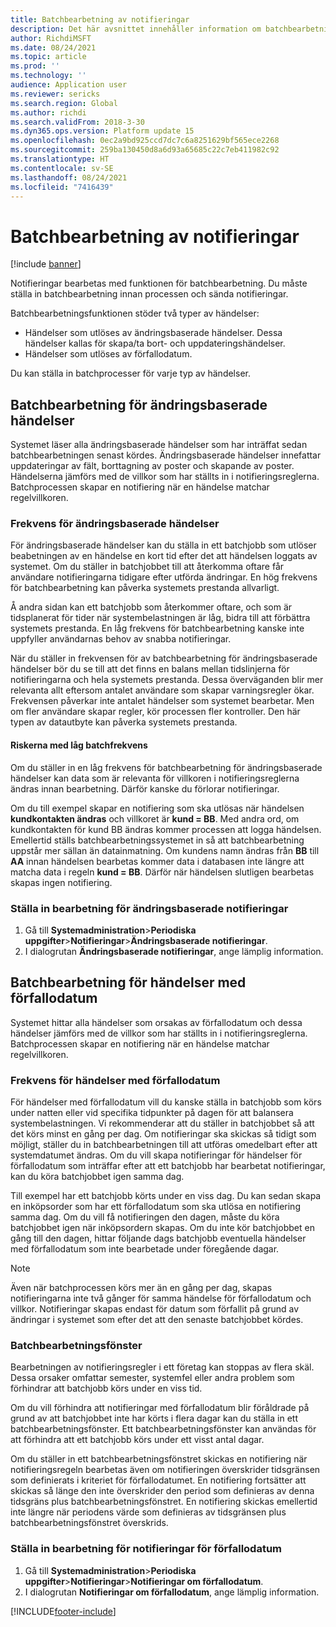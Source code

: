 ```yaml
---
title: Batchbearbetning av notifieringar
description: Det här avsnittet innehåller information om batchbearbetning av notifieringar.
author: RichdiMSFT
ms.date: 08/24/2021
ms.topic: article
ms.prod: ''
ms.technology: ''
audience: Application user
ms.reviewer: sericks
ms.search.region: Global
ms.author: richdi
ms.search.validFrom: 2018-3-30
ms.dyn365.ops.version: Platform update 15
ms.openlocfilehash: 0ec2a9bd925ccd7dc7c6a8251629bf565ece2268
ms.sourcegitcommit: 259ba130450d8a6d93a65685c22c7eb411982c92
ms.translationtype: HT
ms.contentlocale: sv-SE
ms.lasthandoff: 08/24/2021
ms.locfileid: "7416439"
---
```

# <a name="batch-processing-of-alerts"></a>Batchbearbetning av notifieringar

[!include [banner](../includes/banner.md)]

Notifieringar bearbetas med funktionen för batchbearbetning. Du måste ställa in batchbearbetning innan processen och sända notifieringar.

Batchbearbetningsfunktionen stöder två typer av händelser:

- Händelser som utlöses av ändringsbaserade händelser. Dessa händelser kallas för skapa/ta bort- och uppdateringshändelser.
- Händelser som utlöses av förfallodatum.

Du kan ställa in batchprocesser för varje typ av händelser.

## <a name="batch-processing-for-change-based-events"></a>Batchbearbetning för ändringsbaserade händelser

Systemet läser alla ändringsbaserade händelser som har inträffat sedan batchbearbetningen senast kördes. Ändringsbaserade händelser innefattar uppdateringar av fält, borttagning av poster och skapande av poster. Händelserna jämförs med de villkor som har ställts in i notifieringsreglerna. Batchprocessen skapar en notifiering när en händelse matchar regelvillkoren.

### <a name="frequency-for-change-based-events"></a>Frekvens för ändringsbaserade händelser

För ändringsbaserade händelser kan du ställa in ett batchjobb som utlöser beabetningen av en händelse en kort tid efter det att händelsen loggats av systemet. Om du ställer in batchjobbet till att återkomma oftare får användare notifieringarna tidigare efter utförda ändringar. En hög frekvens för batchbearbetning kan påverka systemets prestanda allvarligt.

Å andra sidan kan ett batchjobb som återkommer oftare, och som är tidsplanerat för tider när systembelastningen är låg, bidra till att förbättra systemets prestanda. En låg frekvens för batchbearbetning kanske inte uppfyller användarnas behov av snabba notifieringar.

När du ställer in frekvensen för av batchbearbetning för ändringsbaserade händelser bör du se till att det finns en balans mellan tidslinjerna för notifieringarna och hela systemets prestanda. Dessa överväganden blir mer relevanta allt eftersom antalet användare som skapar varningsregler ökar. Frekvensen påverkar inte antalet händelser som systemet bearbetar. Men om fler användare skapar regler, kör processen fler kontroller. Den här typen av datautbyte kan påverka systemets prestanda.

#### <a name="the-risks-of-low-batch-frequency"></a>Riskerna med låg batchfrekvens

Om du ställer in en låg frekvens för batchbearbetning för ändringsbaserade händelser kan data som är relevanta för villkoren i notifieringsreglerna ändras innan bearbetning. Därför kanske du förlorar notifieringar.

Om du till exempel skapar en notifiering som ska utlösas när händelsen **kundkontakten ändras** och villkoret är **kund = BB**. Med andra ord, om kundkontakten för kund BB ändras kommer processen att logga händelsen. Emellertid ställs batchbearbetningssystemet in så att batchbearbetning uppstår mer sällan än datainmatning. Om kundens namn ändras från **BB** till **AA** innan händelsen bearbetas kommer data i databasen inte längre att matcha data i regeln **kund = BB**. Därför när händelsen slutligen bearbetas skapas ingen notifiering.

### <a name="set-up-processing-for-change-based-alerts"></a>Ställa in bearbetning för ändringsbaserade notifieringar

1. Gå till **Systemadministration**&gt;**Periodiska uppgifter**&gt;**Notifieringar**&gt;**Ändringsbaserade notifieringar**.
2. I dialogrutan **Ändringsbaserade notifieringar**, ange lämplig information.

## <a name="batch-processing-for-due-date-events"></a>Batchbearbetning för händelser med förfallodatum

Systemet hittar alla händelser som orsakas av förfallodatum och dessa händelser jämförs med de villkor som har ställts in i notifieringsreglerna. Batchprocessen skapar en notifiering när en händelse matchar regelvillkoren.

### <a name="frequency-for-due-date-events"></a>Frekvens för händelser med förfallodatum

För händelser med förfallodatum vill du kanske ställa in batchjobb som körs under natten eller vid specifika tidpunkter på dagen för att balansera systembelastningen. Vi rekommenderar att du ställer in batchjobbet så att det körs minst en gång per dag. Om notifieringar ska skickas så tidigt som möjligt, ställer du in batchbearbetningen till att utföras omedelbart efter att systemdatumet ändras. Om du vill skapa notifieringar för händelser för förfallodatum som inträffar efter att ett batchjobb har bearbetat notifieringar, kan du köra batchjobbet igen samma dag.

Till exempel har ett batchjobb körts under en viss dag. Du kan sedan skapa en inköpsorder som har ett förfallodatum som ska utlösa en notifiering samma dag. Om du vill få notifieringen den dagen, måste du köra batchjobbet igen när inköpsordern skapas. Om du inte kör batchjobbet en gång till den dagen, hittar följande dags batchjobb eventuella händelser med förfallodatum som inte bearbetade under föregående dagar.

> [!NOTE]
> Även när batchprocessen körs mer än en gång per dag, skapas notifieringarna inte två gånger för samma händelse för förfallodatum och villkor. Notifieringar skapas endast för datum som förfallit på grund av ändringar i systemet som efter det att den senaste batchjobbet kördes.

### <a name="batch-processing-window"></a>Batchbearbetningsfönster

Bearbetningen av notifieringsregler i ett företag kan stoppas av flera skäl. Dessa orsaker omfattar semester, systemfel eller andra problem som förhindrar att batchjobb körs under en viss tid.

Om du vill förhindra att notifieringar med förfallodatum blir föråldrade på grund av att batchjobbet inte har körts i flera dagar kan du ställa in ett batchbearbetningsfönster. Ett batchbearbetningsfönster kan användas för att förhindra att ett batchjobb körs under ett visst antal dagar.

Om du ställer in ett batchbearbetningsfönstret skickas en notifiering när notifieringsregeln bearbetas även om notifieringen överskrider tidsgränsen som definierats i kriteriet för förfallodatumet. En notifiering fortsätter att skickas så länge den inte överskrider den period som definieras av denna tidsgräns plus batchbearbetningsfönstret. En notifiering skickas emellertid inte längre när periodens värde som definieras av tidsgränsen plus batchbearbetningsfönstret överskrids.

### <a name="set-up-processing-for-due-date-alerts"></a>Ställa in bearbetning för notifieringar för förfallodatum

1. Gå till **Systemadministration**&gt;**Periodiska uppgifter**&gt;**Notifieringar**&gt;**Notifieringar om förfallodatum**.
2. I dialogrutan **Notifieringar om förfallodatum**, ange lämplig information.


[!INCLUDE[footer-include](../../../includes/footer-banner.md)]
